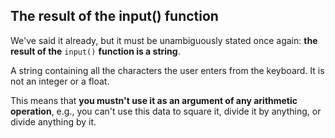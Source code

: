 ## The result of the input() function

We've said it already, but it must be unambiguously stated once again: **the result of the** ```input()``` **function is a string**.

A string containing all the characters the user enters from the keyboard. It is not an integer or a float.

This means that **you mustn't use it as an argument of any arithmetic operation**, e.g., you can't use this data to square it, divide it by anything, or divide anything by it.
